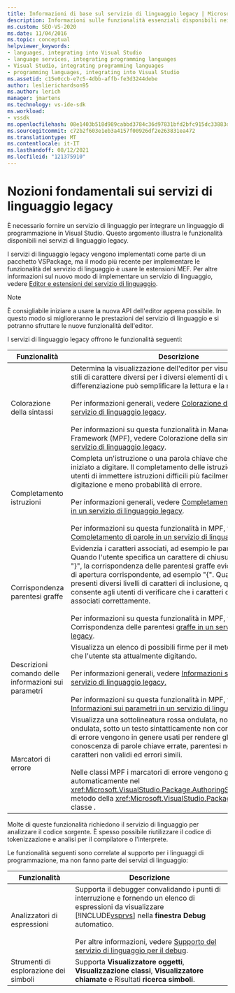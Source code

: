 ```yaml
---
title: Informazioni di base sul servizio di linguaggio legacy | Microsoft Docs
description: Informazioni sulle funzionalità essenziali disponibili nei servizi di linguaggio legacy che consentono di integrare un linguaggio di programmazione in Visual Studio.
ms.custom: SEO-VS-2020
ms.date: 11/04/2016
ms.topic: conceptual
helpviewer_keywords:
- languages, integrating into Visual Studio
- language services, integrating programming languages
- Visual Studio, integrating programming languages
- programming languages, integrating into Visual Studio
ms.assetid: c15e0ccb-e7c5-4dbb-affb-fe3d3244debe
author: leslierichardson95
ms.author: lerich
manager: jmartens
ms.technology: vs-ide-sdk
ms.workload:
- vssdk
ms.openlocfilehash: 08e1403b518d989cabbd3784c36d97831bfd2bfc915dc33883dd0e354211e384
ms.sourcegitcommit: c72b2f603e1eb3a4157f00926df2e263831ea472
ms.translationtype: MT
ms.contentlocale: it-IT
ms.lasthandoff: 08/12/2021
ms.locfileid: "121375910"
---
```

# <a name="legacy-language-service-essentials"></a>Nozioni fondamentali sui servizi di linguaggio legacy
È necessario fornire un servizio di linguaggio per integrare un linguaggio di programmazione in Visual Studio. Questo argomento illustra le funzionalità disponibili nei servizi di linguaggio legacy.

 I servizi di linguaggio legacy vengono implementati come parte di un pacchetto VSPackage, ma il modo più recente per implementare le funzionalità del servizio di linguaggio è usare le estensioni MEF. Per altre informazioni sul nuovo modo di implementare un servizio di linguaggio, vedere [Editor e estensioni del servizio di linguaggio](../../extensibility/editor-and-language-service-extensions.md).

> [!NOTE]
> È consigliabile iniziare a usare la nuova API dell'editor appena possibile. In questo modo si miglioreranno le prestazioni del servizio di linguaggio e si potranno sfruttare le nuove funzionalità dell'editor.

 I servizi di linguaggio legacy offrono le funzionalità seguenti:

|Funzionalità|Descrizione|
|-------------|-----------------|
|Colorazione della sintassi|Determina la visualizzazione dell'editor per visualizzare colori e stili di carattere diversi per i diversi elementi di una lingua. Questa differenziazione può semplificare la lettura e la modifica dei file.<br /><br /> Per informazioni generali, vedere [Colorazione della sintassi in un servizio di linguaggio legacy](../../extensibility/internals/syntax-coloring-in-a-legacy-language-service.md).<br /><br /> Per informazioni su questa funzionalità in Managed Package Framework (MPF), vedere Colorazione della sintassi [in un servizio di linguaggio legacy](../../extensibility/internals/syntax-colorizing-in-a-legacy-language-service.md).|
|Completamento istruzioni|Completa un'istruzione o una parola chiave che l'utente ha iniziato a digitare. Il completamento delle istruzioni consente agli utenti di immettere istruzioni difficili più facilmente, con meno digitazione e meno probabilità di errore.<br /><br /> Per informazioni generali, vedere [Completamento delle istruzioni in un servizio di linguaggio legacy](../../extensibility/internals/statement-completion-in-a-legacy-language-service.md).<br /><br /> Per informazioni su questa funzionalità in MPF, vedere [Completamento di parole in un servizio di linguaggio legacy](../../extensibility/internals/word-completion-in-a-legacy-language-service.md).|
|Corrispondenza parentesi graffe|Evidenzia i caratteri associati, ad esempio le parentesi graffe. Quando l'utente specifica un carattere di chiusura, ad esempio "}", la corrispondenza delle parentesi graffe evidenzia il carattere di apertura corrispondente, ad esempio "{". Quando sono presenti diversi livelli di caratteri di inclusione, questa funzionalità consente agli utenti di verificare che i caratteri di inclusione siano associati correttamente.<br /><br /> Per informazioni su questa funzionalità in MPF, vedere Corrispondenza delle parentesi [graffe in un servizio di linguaggio legacy](../../extensibility/internals/brace-matching-in-a-legacy-language-service.md).|
|Descrizioni comando delle informazioni sui parametri|Visualizza un elenco di possibili firme per il metodo di overload che l'utente sta attualmente digitando.<br /><br /> Per informazioni generali, vedere [Informazioni sui parametri in un servizio di linguaggio legacy.](../../extensibility/internals/parameter-info-in-a-legacy-language-service1.md)<br /><br /> Per informazioni su questa funzionalità in MPF, vedere [Informazioni sui parametri in un servizio di linguaggio legacy.](../../extensibility/internals/parameter-info-in-a-legacy-language-service2.md)|
|Marcatori di errore|Visualizza una sottolineatura rossa ondulata, nota anche come ondulata, sotto un testo sintatticamente non corretto. I marcatori di errore vengono in genere usati per rendere gli utenti a conoscenza di parole chiave errate, parentesi non chiuse, caratteri non validi ed errori simili.<br /><br /> Nelle classi MPF i marcatori di errore vengono gestiti automaticamente nel <xref:Microsoft.VisualStudio.Package.AuthoringSink.AddError%2A> metodo della <xref:Microsoft.VisualStudio.Package.AuthoringSink> classe .|

 Molte di queste funzionalità richiedono il servizio di linguaggio per analizzare il codice sorgente. È spesso possibile riutilizzare il codice di tokenizzazione e analisi per il compilatore o l'interprete.

 Le funzionalità seguenti sono correlate al supporto per i linguaggi di programmazione, ma non fanno parte dei servizi di linguaggio:

| Funzionalità | Descrizione |
|-----------------------| - |
| Analizzatori di espressioni | Supporta il debugger convalidando i punti di interruzione e fornendo un elenco di espressioni da visualizzare [!INCLUDE[vsprvs](../../code-quality/includes/vsprvs_md.md)] nella **finestra Debug** automatico.<br /><br /> Per altre informazioni, vedere [Supporto del servizio di linguaggio per il debug](../../extensibility/internals/language-service-support-for-debugging.md). |
| Strumenti di esplorazione dei simboli | Supporta **Visualizzatore oggetti**, **Visualizzazione classi**, **Visualizzatore chiamate** e Risultati **ricerca simboli**. |
